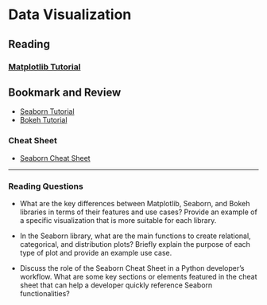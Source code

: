 # Data Visualization

## Reading

### [Matplotlib Tutorial](https://www.labri.fr/perso/nrougier/teaching/matplotlib/)

## Bookmark and Review

- [Seaborn Tutorial](https://seaborn.pydata.org/tutorial.html)
- [Bokeh Tutorial](https://mybinder.org/v2/gh/bokeh/bokeh-notebooks/master?filepath=tutorial%2F00%20-%20Introduction%20and%20Setup.ipynb)

### Cheat Sheet

- [Seaborn Cheat Sheet](https://s3.amazonaws.com/assets.datacamp.com/blog_assets/Python_Seaborn_Cheat_Sheet.pdf)

---

### Reading Questions

- What are the key differences between Matplotlib, Seaborn, and Bokeh libraries in terms of their features and use cases? Provide an example of a specific visualization that is more suitable for each library.

- In the Seaborn library, what are the main functions to create relational, categorical, and distribution plots? Briefly explain the purpose of each type of plot and provide an example use case.

- Discuss the role of the Seaborn Cheat Sheet in a Python developer’s workflow. What are some key sections or elements featured in the cheat sheet that can help a developer quickly reference Seaborn functionalities?